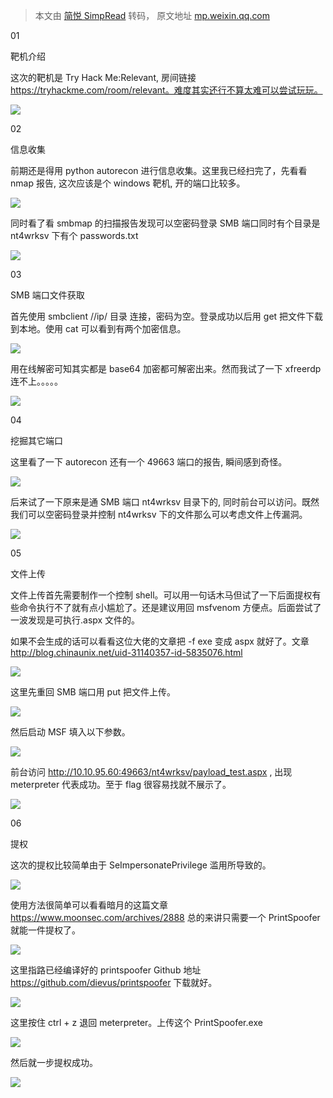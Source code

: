 > 本文由 [简悦 SimpRead](http://ksria.com/simpread/) 转码， 原文地址 [mp.weixin.qq.com](https://mp.weixin.qq.com/s/k9OtJ-GZaNOGOsxL-EIBww)

01

靶机介绍

这次的靶机是 Try Hack Me:Relevant, 房间链接 https://tryhackme.com/room/relevant。难度其实还行不算太难可以尝试玩玩。

![](https://mmbiz.qpic.cn/mmbiz_png/tF1M75DDm9TBLbIia0FRxeT9zP3T96uMGziaicM9ArBmqqia2tlahrRfDUh23VYu4hLyIsCdGKjTlI0P62SbNFz4Fg/640?wx_fmt=png)

02

信息收集

前期还是得用 python autorecon 进行信息收集。这里我已经扫完了，先看看 nmap 报告, 这次应该是个 windows 靶机, 开的端口比较多。

![](https://mmbiz.qpic.cn/mmbiz_png/tF1M75DDm9TBLbIia0FRxeT9zP3T96uMGjpfPL8Vd5jicMSIFHhyYBkM35ffxaSD4TvvSsibdmbOOhTVf5tiaaLFPw/640?wx_fmt=png)

同时看了看 smbmap 的扫描报告发现可以空密码登录 SMB 端口同时有个目录是 nt4wrksv 下有个 passwords.txt  

![](https://mmbiz.qpic.cn/mmbiz_png/tF1M75DDm9TBLbIia0FRxeT9zP3T96uMGNiafpKYRjrX4kTpiaRvQsFCly2L2ul6G3YCpeOLNlqbs4Deu89UsMFkg/640?wx_fmt=png)

03

SMB 端口文件获取

首先使用 smbclient //ip/ 目录 连接，密码为空。登录成功以后用 get 把文件下载到本地。使用 cat 可以看到有两个加密信息。

![](https://mmbiz.qpic.cn/mmbiz_png/tF1M75DDm9TBLbIia0FRxeT9zP3T96uMGkSHCicyp6DCD61pv8FQVhGmB0JKickDqhoeA48YoFXOLXoeY40tJdRfQ/640?wx_fmt=png)

用在线解密可知其实都是 base64 加密都可解密出来。然而我试了一下 xfreerdp 连不上。。。。。

![](https://mmbiz.qpic.cn/mmbiz_png/tF1M75DDm9TBLbIia0FRxeT9zP3T96uMGJic6j4hr28avKibJTBdI2B74dbmWjd3g3486pTM1j0ZD09cNo5fRuV9A/640?wx_fmt=png)

04

挖掘其它端口

这里看了一下 autorecon 还有一个 49663 端口的报告, 瞬间感到奇怪。

![](https://mmbiz.qpic.cn/mmbiz_png/tF1M75DDm9TBLbIia0FRxeT9zP3T96uMGgQyyB2RMRVV9euj69n4EIoDTmsibhJvuIQj0fmsUFlicLlXzMPdomCXQ/640?wx_fmt=png)

后来试了一下原来是通 SMB 端口 nt4wrksv 目录下的, 同时前台可以访问。既然我们可以空密码登录并控制 nt4wrksv 下的文件那么可以考虑文件上传漏洞。

![](https://mmbiz.qpic.cn/mmbiz_png/tF1M75DDm9TBLbIia0FRxeT9zP3T96uMGFeSOygibicv4mKq0oUZpnnEfQB3QA82kNc07X9AMibyj1HBibIYD455Fug/640?wx_fmt=png)

05

文件上传

文件上传首先需要制作一个控制 shell。可以用一句话木马但试了一下后面提权有些命令执行不了就有点小尴尬了。还是建议用回 msfvenom 方便点。后面尝试了一波发现是可执行.aspx 文件的。

如果不会生成的话可以看看这位大佬的文章把 -f exe 变成 aspx 就好了。文章 http://blog.chinaunix.net/uid-31140357-id-5835076.html

![](https://mmbiz.qpic.cn/mmbiz_png/tF1M75DDm9TBLbIia0FRxeT9zP3T96uMGib7yIGrfyVpmS2AR4zaeNX2smJNib6STgnglE9NAGKqpia7I9JFQicZ6Eg/640?wx_fmt=png)

这里先重回 SMB 端口用 put 把文件上传。  

![](https://mmbiz.qpic.cn/mmbiz_png/tF1M75DDm9TBLbIia0FRxeT9zP3T96uMG1Yw3OZ1AQIEMgvXowXwXg5lWrq34botLjUXSZWLk5awIlknyOFCwLQ/640?wx_fmt=png)

然后启动 MSF 填入以下参数。

![](https://mmbiz.qpic.cn/mmbiz_png/tF1M75DDm9TBLbIia0FRxeT9zP3T96uMGMGz2NYicJh2QVmA5CZMxVfeHmlX5nicK6OYSh97DZvEAN5Sse3R0onUw/640?wx_fmt=png)

前台访问 http://10.10.95.60:49663/nt4wrksv/payload_test.aspx , 出现 meterpreter 代表成功。至于 flag 很容易找就不展示了。

![](https://mmbiz.qpic.cn/mmbiz_png/tF1M75DDm9TBLbIia0FRxeT9zP3T96uMGAAoZeVA4HibY09emPLaicwGsvKOVh4pdzzKUtQqbSylqCG9icXx2UU8hw/640?wx_fmt=png)

06

提权

这次的提权比较简单由于 SeImpersonatePrivilege 滥用所导致的。

![](https://mmbiz.qpic.cn/mmbiz_png/tF1M75DDm9TBLbIia0FRxeT9zP3T96uMGOuDt2COPRBFvUK2D66Y70lW5A5glg1wpLRDaTuNVS2e55iaVibCia6cRw/640?wx_fmt=png)

使用方法很简单可以看看暗月的这篇文章 https://www.moonsec.com/archives/2888 总的来讲只需要一个 PrintSpoofer 就能一件提权了。

![](https://mmbiz.qpic.cn/mmbiz_png/tF1M75DDm9TBLbIia0FRxeT9zP3T96uMG1EBh7HXE6YEvX3vEtujNpTOGJicibJUevgFsxD70O6h4yXMRzk1JoRhQ/640?wx_fmt=png)

这里指路已经编译好的 printspoofer Github 地址 https://github.com/dievus/printspoofer 下载就好。

![](https://mmbiz.qpic.cn/mmbiz_png/tF1M75DDm9TBLbIia0FRxeT9zP3T96uMGMlE6G19GoyXWlS6MW1d7C3lZ2lTte2RcNGwRLcXRNBLOngCoMVcB9A/640?wx_fmt=png)

这里按住 ctrl + z 退回 meterpreter。上传这个 PrintSpoofer.exe

![](https://mmbiz.qpic.cn/mmbiz_png/tF1M75DDm9TBLbIia0FRxeT9zP3T96uMGPoeteznrf5LltKtp3DwibclUc2hTbxcxXubjiaicxibdxwqUUPCEibbQXiag/640?wx_fmt=png)

然后就一步提权成功。

![](https://mmbiz.qpic.cn/mmbiz_png/tF1M75DDm9TBLbIia0FRxeT9zP3T96uMG6z3fkdI8jRPibiaGfmeVBAGcdMngCoTZkicpDxvllxrYL0GyF3g3AUshg/640?wx_fmt=png)